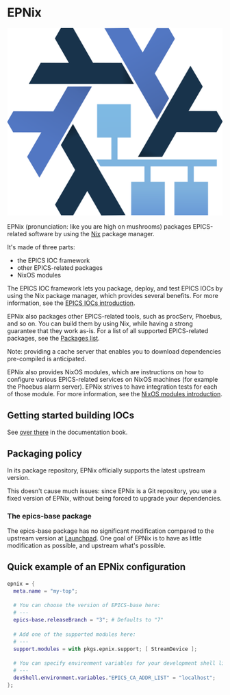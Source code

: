 # EPNix

![](./docs/logo.svg)

EPNix (pronunciation: like you are high on mushrooms) packages EPICS-related software by using the [Nix] package manager.

It's made of three parts:

-   the EPICS IOC framework
-   other EPICS-related packages
-   NixOS modules

The EPICS IOC framework lets you package, deploy, and test EPICS IOCs by using the Nix package manager, which provides several benefits.
For more information, see the [EPICS IOCs introduction].

EPNix also packages other EPICS-related tools, such as procServ, Phoebus, and so on.
You can build them by using Nix, while having a strong guarantee that they work as-is.
For a list of all supported EPICS-related packages, see the [Packages list].

Note: providing a cache server that enables you to download dependencies pre-compiled is anticipated.

EPNix also provides NixOS modules, which are instructions on how to configure various EPICS-related services on NixOS machines (for example the Phoebus alarm server).
EPNix strives to have integration tests for each of those module.
For more information, see the [NixOS modules introduction].

  [Nix]: https://nixos.org/guides/how-nix-works.html
  [EPICS IOCs introduction]: https://epics-extensions.github.io/EPNix/ioc/introduction.html
  [Packages list]: https://epics-extensions.github.io/EPNix/pkgs/packages.html
  [NixOS modules introduction]: https://epics-extensions.github.io/EPNix/nixos/introduction.html

## Getting started building IOCs

See [over there] in the documentation book.

  [over there]: https://epics-extensions.github.io/EPNix/

## Packaging policy

In its package repository, EPNix officially supports the latest upstream version.

This doesn't cause much issues: since EPNix is a Git repository, you use a fixed version of EPNix, without being forced to upgrade your dependencies.

### The epics-base package

The epics-base package has no significant modification compared to the upstream version at [Launchpad].
One goal of EPNix is to have as little modification as possible, and upstream what's possible.

  [Launchpad]: https://git.launchpad.net/epics-base

## Quick example of an EPNix configuration

``` nix
epnix = {
  meta.name = "my-top";

  # You can choose the version of EPICS-base here:
  # ---
  epics-base.releaseBranch = "3"; # Defaults to "7"

  # Add one of the supported modules here:
  # ---
  support.modules = with pkgs.epnix.support; [ StreamDevice ];

  # You can specify environment variables for your development shell like this:
  # ---
  devShell.environment.variables."EPICS_CA_ADDR_LIST" = "localhost";
};
```
